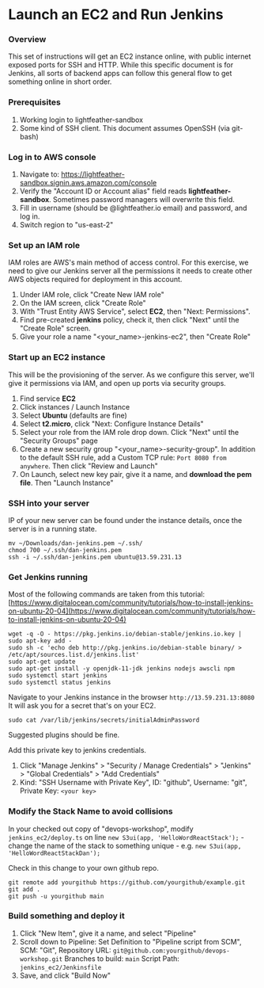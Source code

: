 # Launch an EC2 and Run Jenkins
### Overview
This set of instructions will get an EC2 instance online, with public internet exposed ports for SSH and HTTP. While this specific document is for Jenkins, all sorts of backend apps can follow this general flow to get something online in short order.
### Prerequisites
1. Working login to lightfeather-sandbox
2. Some kind of SSH client. This document assumes OpenSSH (via git-bash)
### Log in to AWS console
1. Navigate to: https://lightfeather-sandbox.signin.aws.amazon.com/console
2. Verify the "Account ID or Account alias" field reads **lightfeather-sandbox**. Sometimes password managers will overwrite this field.
3. Fill in username (should be @lightfeather.io email) and password, and log in.
4. Switch region to "us-east-2"
### Set up an IAM role
IAM roles are AWS's main method of access control.  For this exercise, we need to give our Jenkins server all the permissions it needs to create other AWS objects required for deployment in this account.
1. Under IAM role, click "Create New IAM role"
2. On the IAM screen, click "Create Role"
3. With "Trust Entity AWS Service", select **EC2**, then "Next: Permissions".
4. Find pre-created **jenkins** policy, check it, then click "Next" until the "Create Role" screen.
5. Give your role a name "<your_name>-jenkins-ec2", then "Create Role"
### Start up an EC2 instance
This will be the provisioning of the server. As we configure this server, we'll give it permissions via IAM, and open up ports via security groups.
1. Find service **EC2**
2. Click instances / Launch Instance
3. Select **Ubuntu** (defaults are fine)
4. Select **t2.micro**, click "Next: Configure Instance Details"
5. Select your role from the IAM role drop down. Click "Next" until the "Security Groups" page
6. Create a new security group "<your_name>-security-group". In addition to the default SSH rule, add a Custom TCP rule: `Port 8080 from anywhere`. Then click "Review and Launch"
7. On Launch, select new key pair, give it a name, and **download the pem file**. Then "Launch Instance"
### SSH into your server
IP of your new server can be found under the instance details, once the server is in a running state.
```
mv ~/Downloads/dan-jenkins.pem ~/.ssh/
chmod 700 ~/.ssh/dan-jenkins.pem
ssh -i ~/.ssh/dan-jenkins.pem ubuntu@13.59.231.13
```
### Get Jenkins running
Most of the following commands are taken from this tutorial:
[https://www.digitalocean.com/community/tutorials/how-to-install-jenkins-on-ubuntu-20-04](https://www.digitalocean.com/community/tutorials/how-to-install-jenkins-on-ubuntu-20-04)
```
wget -q -O - https://pkg.jenkins.io/debian-stable/jenkins.io.key | sudo apt-key add -
sudo sh -c 'echo deb http://pkg.jenkins.io/debian-stable binary/ > /etc/apt/sources.list.d/jenkins.list'
sudo apt-get update
sudo apt-get install -y openjdk-11-jdk jenkins nodejs awscli npm
sudo systemctl start jenkins
sudo systemctl status jenkins
```
Navigate to your Jenkins instance in the browser `http://13.59.231.13:8080`
It will ask you for a secret that's on your EC2.
```
sudo cat /var/lib/jenkins/secrets/initialAdminPassword
```
Suggested plugins should be fine.

Add this private key to jenkins credentials.
1. Click "Manage Jenkins" > "Security / Manage Credentials" > "Jenkins" > "Global Credentials" > "Add Credentials"
2. Kind: "SSH Username with Private Key", ID: "github", Username: "git", Private Key: `<your key>`
### Modify the Stack Name to avoid collisions
In your checked out copy of "devops-workshop", modify `jenkins_ec2/deploy.ts` on line `new S3ui(app, 'HelloWordReactStack');` - change the name of the stack to something unique - e.g. `new S3ui(app, 'HelloWordReactStackDan');`

Check in this change to your own github repo.
```
git remote add yourgithub https://github.com/yourgithub/example.git
git add .
git push -u yourgithub main
```
### Build something and deploy it
1. Click "New Item", give it a name, and select "Pipeline"
2. Scroll down to Pipeline: 
Set Definition to "Pipeline script from SCM", SCM: "Git", 
Repository URL: `git@github.com:yourgithub/devops-workshop.git`
Branches to build: `main`
Script Path: `jenkins_ec2/Jenkinsfile`
3. Save, and click "Build Now"
